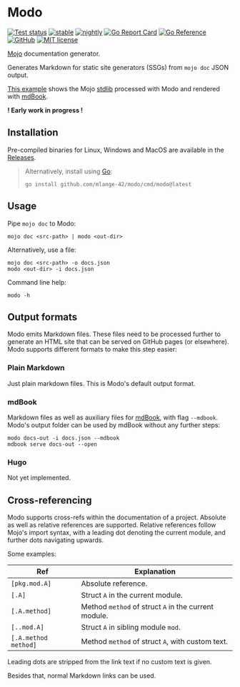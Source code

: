 # Modo

[![Test status](https://img.shields.io/github/actions/workflow/status/mlange-42/modo/tests.yml?branch=main&label=Tests&logo=github)](https://github.com/mlange-42/modo/actions/workflows/tests.yml)
[![stable](https://img.shields.io/github/actions/workflow/status/mlange-42/modo/test-stable.yml?branch=main&label=stable&logo=github)](https://github.com/mlange-42/modo/actions/workflows/test-stable.yml)
[![nightly](https://img.shields.io/github/actions/workflow/status/mlange-42/modo/test-nightly.yml?branch=main&label=nightly&logo=github)](https://github.com/mlange-42/modo/actions/workflows/test-nightly.yml)
[![Go Report Card](https://goreportcard.com/badge/github.com/mlange-42/modo)](https://goreportcard.com/report/github.com/mlange-42/modo)
[![Go Reference](https://img.shields.io/badge/reference-%23007D9C?logo=go&logoColor=white&labelColor=gray)](https://pkg.go.dev/github.com/mlange-42/modo)
[![GitHub](https://img.shields.io/badge/github-repo-blue?logo=github)](https://github.com/mlange-42/modo)
[![MIT license](https://img.shields.io/badge/MIT-brightgreen?label=license)](https://github.com/mlange-42/modo/blob/main/LICENSE)

[Mojo](https://www.modular.com/mojo) documentation generator.

Generates Markdown for static site generators (SSGs) from `mojo doc` JSON output.

[This example](https://mlange-42.github.io/modo/) shows the Mojo [stdlib](https://github.com/modularml/mojo) processed with Modo and rendered with [mdBook](https://github.com/rust-lang/mdBook).

**! Early work in progress !**

## Installation

Pre-compiled binaries for Linux, Windows and MacOS are available in the
[Releases](https://github.com/mlange-42/modo/releases).

> Alternatively, install using [Go](https://go.dev):
> ```shell
> go install github.com/mlange-42/modo/cmd/modo@latest
> ```

## Usage

Pipe `mojo doc` to Modo:

```
mojo doc <src-path> | modo <out-dir>
```

Alternatively, use a file:

```
mojo doc <src-path> -o docs.json
modo <out-dir> -i docs.json
```

Command line help:

```
modo -h
```

## Output formats

Modo emits Markdown files.
These files need to be processed further to generate an HTML site that can be served on GitHub pages (or elsewhere).
Modo supports different formats to make this step easier:

### Plain Markdown

Just plain markdown files.
This is Modo's default output format.

### mdBook

Markdown files as well as auxiliary files for [mdBook](https://github.com/rust-lang/mdBook),
with flag `--mdbook`.
Modo's output folder can be used by mdBook without any further steps:

```
modo docs-out -i docs.json --mdbook
mdbook serve docs-out --open
```

### Hugo

Not yet implemented.

## Cross-referencing

Modo supports cross-refs within the documentation of a project.
Absolute as well as relative references are supported.
Relative references follow Mojo's import syntax, with a leading dot denoting the current module, and further dots navigating upwards.

Some examples:

| Ref | Explanation |
|-----|-------------|
| `[pkg.mod.A]` | Absolute reference. |
| `[.A]` | Struct `A` in the current module. |
| `[.A.method]` | Method `method` of struct `A` in the current module. |
| `[..mod.A]` | Struct `A` in sibling module `mod`. |
| `[.A.method method]` | Method `method` of struct `A`, with custom text. |

Leading dots are stripped from the link text if no custom text is given.

Besides that, normal Markdown links can be used.
